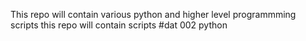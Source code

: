 This repo will contain various python and higher level programmming scripts
this repo will contain scripts
#dat 002 python
